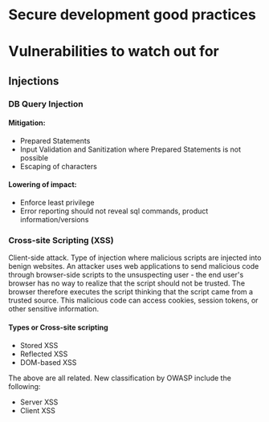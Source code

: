 # Secure development good practices 

# Vulnerabilities to watch out for
## Injections
### DB Query Injection
#### Mitigation:
 * Prepared Statements
 * Input Validation and Sanitization where Prepared Statements is not possible
 * Escaping of characters
       
#### Lowering of impact:
  * Enforce least privilege
  * Error reporting should not reveal sql commands, product information/versions

### Cross-site Scripting (XSS)
Client-side attack. Type of injection where malicious scripts are injected into benign websites. An attacker uses web applications to send malicious code through browser-side scripts to the unsuspecting user - the end user's browser has no way to realize that the script should not be trusted. The browser therefore executes the script thinking that the script came from a trusted source. This malicious code can access cookies, session tokens, or other sensitive information.

#### Types or Cross-site scripting 
* Stored XSS
* Reflected XSS
* DOM-based XSS

The above are all related. New classification by OWASP include the following:
* Server XSS
* Client XSS
